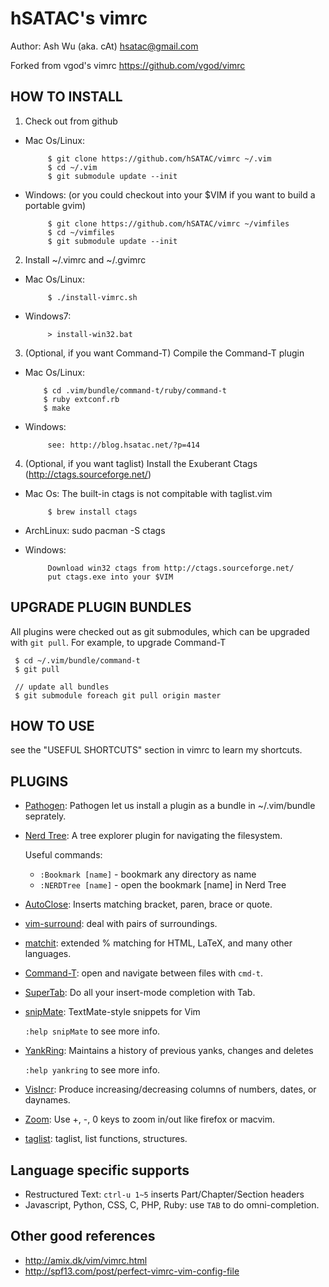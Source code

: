 hSATAC's vimrc
============
Author: Ash Wu (aka. cAt) <hsatac@gmail.com>

Forked from vgod's vimrc  https://github.com/vgod/vimrc

HOW TO INSTALL
--------------

1. Check out from github

 * Mac Os/Linux:

            $ git clone https://github.com/hSATAC/vimrc ~/.vim
            $ cd ~/.vim
            $ git submodule update --init

 * Windows: (or you could checkout into your $VIM if you want to build a portable gvim)

            $ git clone https://github.com/hSATAC/vimrc ~/vimfiles
            $ cd ~/vimfiles
            $ git submodule update --init            

2. Install ~/.vimrc and ~/.gvimrc

 * Mac Os/Linux:

            $ ./install-vimrc.sh

 * Windows7:

            > install-win32.bat

3. (Optional, if you want Command-T) Compile the Command-T plugin

  * Mac Os/Linux:

            $ cd .vim/bundle/command-t/ruby/command-t
            $ ruby extconf.rb
            $ make

 * Windows:

            see: http://blog.hsatac.net/?p=414

4. (Optional, if you want taglist) Install the Exuberant Ctags (http://ctags.sourceforge.net/)

 * Mac Os: The built-in ctags is not compitable with taglist.vim

            $ brew install ctags

 * ArchLinux:
            sudo pacman -S ctags

 * Windows:

            Download win32 ctags from http://ctags.sourceforge.net/
            put ctags.exe into your $VIM

UPGRADE PLUGIN BUNDLES
----------------------

All plugins were checked out as git submodules, 
which can be upgraded with `git pull`. For example, to upgrade Command-T 

     $ cd ~/.vim/bundle/command-t
     $ git pull
     
     // update all bundles
     $ git submodule foreach git pull origin master

HOW TO USE
----------

see the "USEFUL SHORTCUTS" section in vimrc to learn my shortcuts.

PLUGINS
-------

* [Pathogen](http://www.vim.org/scripts/script.php?script_id=2332): Pathogen let us install a plugin as a bundle in ~/.vim/bundle seprately.

* [Nerd Tree](http://www.vim.org/scripts/script.php?script_id=1658): A tree explorer plugin for navigating the filesystem.

  Useful commands:
  * `:Bookmark [name]` - bookmark any directory as name
  * `:NERDTree [name]` - open the bookmark [name] in Nerd Tree

* [AutoClose](http://www.vim.org/scripts/script.php?script_id=1849):  Inserts matching bracket, paren, brace or quote.

* [vim-surround](https://github.com/tpope/vim-surround/blob/master/doc/surround.txt): deal with pairs of surroundings.

* [matchit](http://www.vim.org/scripts/script.php?script_id=39): extended % matching for HTML, LaTeX, and many other languages. 

* [Command-T](https://github.com/wincent/Command-T): open and navigate between files with `cmd-t`.
  
* [SuperTab](http://www.vim.org/scripts/script.php?script_id=1643): Do all your insert-mode completion with Tab.

* [snipMate](http://www.vim.org/scripts/script.php?script_id=2540): TextMate-style snippets for Vim

  `:help snipMate` to see more info.

* [YankRing](http://www.vim.org/scripts/script.php?script_id=1234): Maintains a history of previous yanks, changes and deletes 
  
  `:help yankring` to see more info.

* [VisIncr](http://www.vim.org/scripts/script.php?script_id=670): Produce increasing/decreasing columns of numbers, dates, or daynames.
  
* [Zoom](https://github.com/vim-scripts/zoom.vim): Use +, -, 0 keys to zoom in/out like firefox or macvim.

* [taglist](https://github.com/vim-scripts/taglist.vim): taglist, list functions, structures.

Language specific supports
--------------------------

* Restructured Text: `ctrl-u 1~5` inserts Part/Chapter/Section headers
* Javascript, Python, CSS, C, PHP, Ruby: use `TAB` to do omni-completion.

Other good references
---------------------

* http://amix.dk/vim/vimrc.html
* http://spf13.com/post/perfect-vimrc-vim-config-file
